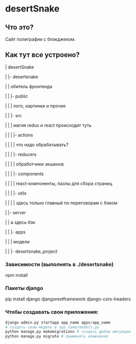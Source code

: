 # desertSnake

## Что это?
Сайт полиграфии с блэкджеком.

## Как тут все устроено?

| desertSnake

|   |- desertsnake 

|   |  обитель фронтенда

|   |   |- public

|   |   |  лого, картинки и прочее

|   |   |- src

|   |   |  магия redux и react происходит туть

|   |   |   |- actions

|   |   |   |  что надо обрабатывать?

|   |   |   |- reducers

|   |   |   |  обработчики экшенов

|   |   |   |- components

|   |   |   |  react-компоненты, пазлы для сбора страниц

|   |   |   |- utils

|   |   |   |  здесь только главный по переговорам с бэком

|   |- server

|   |  а здесь бэк

|   |   |- apps

|   |   |  модели

|   |   |- desertsnake_project

### Зависимости (выполнять в ./desertsnake)
npm install

### Пакеты django
pip install django djangorestframework django-cors-headers

### Чтобы создавать свои приложения:
```python
django-admin.py startapp app_name apps/app_name
# создать свою модель в app_name/models.py
python manage.py makemigrations # создать файлы миграции
python manage.py migrate # применить изменения
```